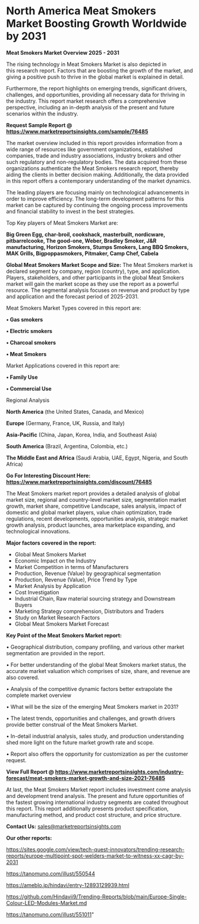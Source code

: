 # North America Meat Smokers Market Boosting Growth Worldwide by 2031

<Strong> Meat Smokers Market Overview 2025 - 2031</strong>

The rising technology in Meat Smokers Market is also depicted in this research report. Factors that are boosting the growth of the market, and giving a positive push to thrive in the global market is explained in detail.

Furthermore, the report highlights on emerging trends, significant drivers, challenges, and opportunities, providing all necessary data for thriving in the industry. This report market research offers a comprehensive perspective, including an in-depth analysis of the present and future scenarios within the industry.

<strong>Request Sample Report @ <a href=https://www.marketreportsinsights.com/sample/76485>https://www.marketreportsinsights.com/sample/76485</a></strong>

The market overview included in this report provides information from a wide range of resources like government organizations, established companies, trade and industry associations, industry brokers and other such regulatory and non-regulatory bodies. The data acquired from these organizations authenticate the Meat Smokers research report, thereby aiding the clients in better decision making. Additionally, the data provided in this report offers a contemporary understanding of the market dynamics.

The leading players are focusing mainly on technological advancements in order to improve efficiency. The long-term development patterns for this market can be captured by continuing the ongoing process improvements and financial stability to invest in the best strategies.

Top Key players of Meat Smokers Market are:

<strong>Big Green Egg, char-broil, cookshack, masterbuilt, nordicware, pitbarrelcooke, The good-one, Weber, Bradley Smoker, J&R manufacturing, Horizon Smokers, Stumps Smokers, Lang BBQ Smokers, MAK Grills, Bigpoppasmokers, Pitmaker, Camp Chef, Cabela</strong>

<strong><b>Global Meat Smokers Market Scope and Size:</b></strong>
The Meat Smokers market is declared segment by company, region (country), type, and application. Players, stakeholders, and other participants in the global Meat Smokers market will gain the market scope as they use the report as a powerful resource. The segmental analysis focuses on revenue and product by type and application and the forecast period of 2025-2031.

Meat Smokers Market Types covered in this report are:

<strong>• Gas smokers

• Electric smokers

• Charcoal smokers

• Meat Smokers</strong>

Market Applications covered in this report are:

<strong>• Family Use

• Commercial Use</strong> 

Regional Analysis

<strong>North America</strong> (the United States, Canada, and Mexico)

<strong>Europe</strong> (Germany, France, UK, Russia, and Italy)

<strong>Asia-Pacific</strong> (China, Japan, Korea, India, and Southeast Asia)

<strong>South America</strong> (Brazil, Argentina, Colombia, etc.)

<strong>The Middle East and Africa</strong> (Saudi Arabia, UAE, Egypt, Nigeria, and South Africa)

<strong>Go For Interesting Discount Here: <a href=https://www.marketreportsinsights.com/discount/76485>https://www.marketreportsinsights.com/discount/76485</a></strong>

The Meat Smokers market report provides a detailed analysis of global market size, regional and country-level market size, segmentation market growth, market share, competitive Landscape, sales analysis, impact of domestic and global market players, value chain optimization, trade regulations, recent developments, opportunities analysis, strategic market growth analysis, product launches, area marketplace expanding, and technological innovations.

<strong><b>Major factors covered in the report:</b></strong>
<ul>
  <li>Global Meat Smokers Market </li>
  <li>Economic Impact on the Industry</li>
  <li>Market Competition in terms of Manufacturers</li>
  <li>Production, Revenue (Value) by geographical segmentation</li>
  <li>Production, Revenue (Value), Price Trend by Type</li>
  <li>Market Analysis by Application</li>
  <li>Cost Investigation</li>
  <li>Industrial Chain, Raw material sourcing strategy and Downstream Buyers</li>
  <li>Marketing Strategy comprehension, Distributors and Traders</li>
  <li>Study on Market Research Factors</li>
  <li>Global Meat Smokers Market Forecast</li>
</ul>

<strong><b>Key Point of the Meat Smokers Market report:</b></strong>

• Geographical distribution, company profiling, and various other market segmentation are provided in the report.

• For better understanding of the global Meat Smokers market status, the accurate market valuation which comprises of size, share, and revenue are also covered.

• Analysis of the competitive dynamic factors better extrapolate the complete market overview

• What will be the size of the emerging Meat Smokers market in 2031?

• The latest trends, opportunities and challenges, and growth drivers provide better construal of the Meat Smokers Market.

• In-detail industrial analysis, sales study, and production understanding shed more light on the future market growth rate and scope.

• Report also offers the opportunity for customization as per the customer request.

<strong><b>View Full Report @ <a href=https://www.marketreportsinsights.com/industry-forecast/meat-smokers-market-growth-and-size-2021-76485>https://www.marketreportsinsights.com/industry-forecast/meat-smokers-market-growth-and-size-2021-76485</a></b></strong>


At last, the Meat Smokers Market report includes investment come analysis and development trend analysis. The present and future opportunities of the fastest growing international industry segments are coated throughout this report. This report additionally presents product specification, manufacturing method, and product cost structure, and price structure.

<strong>Contact Us:</strong>
sales@marketreportsinsights.com

<strong>Our other reports:</strong>

<a href=https://sites.google.com/view/tech-quest-innovators/trending-research-reports/europe-multipoint-spot-welders-market-to-witness-xx-cagr-by-2031>https://sites.google.com/view/tech-quest-innovators/trending-research-reports/europe-multipoint-spot-welders-market-to-witness-xx-cagr-by-2031</a>

<a href=https://tanomuno.com/illust/550544>https://tanomuno.com/illust/550544</a>

<a href=https://ameblo.jp/hindavi/entry-12893129939.html>https://ameblo.jp/hindavi/entry-12893129939.html</a>

<a href=https://github.com/Hindavii9/Trending-Reports/blob/main/Europe-Single-Colour-LED-Modules-Market.md>https://github.com/Hindavii9/Trending-Reports/blob/main/Europe-Single-Colour-LED-Modules-Market.md</a>

<a href=https://tanomuno.com/illust/551011>https://tanomuno.com/illust/551011</a>"
